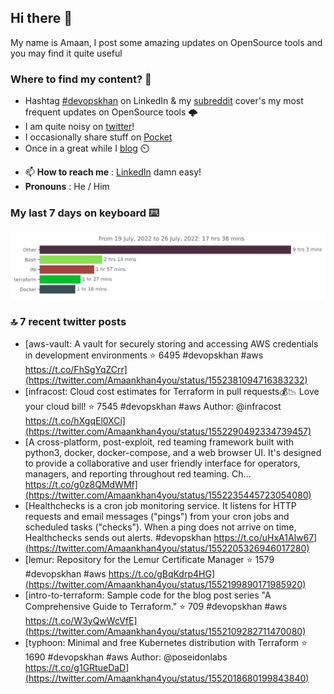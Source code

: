 <!--- [![Hits](https://hits.seeyoufarm.com/api/count/incr/badge.svg?url=https%3A%2F%2Fgithub.com%2Fakhan4u%2Fhit-counter&count_bg=%2379C83D&title_bg=%23555555&icon=&icon_color=%23E7E7E7&title=visits&edge_flat=false)](https://hits.seeyoufarm.com) --->

## Hi there 👋

My name is Amaan, I post some amazing updates on OpenSource tools and you may find it quite useful

### Where to find my content? 🤔

* Hashtag [#devopskhan](https://www.linkedin.com/feed/hashtag/devopskhan/) on LinkedIn & my [subreddit](https://www.reddit.com/r/devopskhan/) cover's my most frequent updates on OpenSource tools 🌩️
* I am quite noisy on [twitter](https://twitter.com/Amaankhan4you)!
* I occasionally share stuff on [Pocket](https://getpocket.com/@ej6g8d1dp2829A16a9Tf5d4T6bAMp3d8791rejDe86yem3bm4e14ex4fT4dluk29)
* Once in a great while I [blog](https://linuxparrot.com/) ⏲️


- 📫 **How to reach me** : [LinkedIn](https://www.linkedin.com/in/amaan-khan-linux-ninja) damn easy!
- **Pronouns** : He / Him

### My last 7 days on keyboard ⌨️

<img src="https://github.com/akhan4u/akhan4u/blob/main/images/stat.svg" alt="Amaan's Wakatime Activity!"/>

### 🔝 7 recent twitter posts
<!-- DEVDOJO:START -->
- [aws-vault: A vault for securely storing and accessing AWS credentials in development environments
⭐️ 6495
#devopskhan #aws
https://t.co/FhSgYqZCrr](https://twitter.com/Amaankhan4you/status/1552381094716383232)
- [infracost: Cloud cost estimates for Terraform in pull requests💰📉 Love your cloud bill!
⭐️ 7545
#devopskhan #aws
Author: @infracost
https://t.co/hXgqEl0XCi](https://twitter.com/Amaankhan4you/status/1552290492334739457)
- [A cross-platform, post-exploit, red teaming framework built with python3, docker, docker-compose, and a web browser UI. It&#39;s designed to provide a collaborative and user friendly interface for operators, managers, and reporting throughout red teaming. Ch… https://t.co/g0z8QMdWMf](https://twitter.com/Amaankhan4you/status/1552235445723054080)
- [Healthchecks is a cron job monitoring service. It listens for HTTP requests and email messages &lpar;&quot;pings&quot;&rpar; from your cron jobs and scheduled tasks &lpar;&quot;checks&quot;&rpar;. When a ping does not arrive on time, Healthchecks sends out alerts. #devopskhan https://t.co/uHxA1Alw67](https://twitter.com/Amaankhan4you/status/1552205326946017280)
- [lemur: Repository for the Lemur Certificate Manager
⭐️ 1579
#devopskhan #aws
https://t.co/gBqKdrp4HG](https://twitter.com/Amaankhan4you/status/1552199890171985920)
- [intro-to-terraform: Sample code for the blog post series &quot;A Comprehensive Guide to Terraform.&quot;
⭐️ 709
#devopskhan #aws
https://t.co/W3yQwWcVfE](https://twitter.com/Amaankhan4you/status/1552109282711470080)
- [typhoon: Minimal and free Kubernetes distribution with Terraform
⭐️ 1690
#devopskhan #aws
Author: @poseidonlabs
https://t.co/g1GRtueDaD](https://twitter.com/Amaankhan4you/status/1552018680199843840)
<!-- DEVDOJO:END -->

<!-- ![Amaan's GitHub stats](https://github-readme-stats.vercel.app/api?username=akhan4u&count_private=true&show_icons=true&hide=contribs) -->
